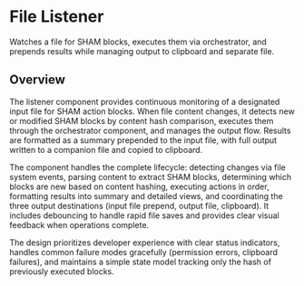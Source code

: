 # File Listener

Watches a file for SHAM blocks, executes them via orchestrator, and prepends results while managing output to clipboard and separate file.

## Overview

The listener component provides continuous monitoring of a designated input file for SHAM action blocks. When file content changes, it detects new or modified SHAM blocks by content hash comparison, executes them through the orchestrator component, and manages the output flow. Results are formatted as a summary prepended to the input file, with full output written to a companion file and copied to clipboard.

The component handles the complete lifecycle: detecting changes via file system events, parsing content to extract SHAM blocks, determining which blocks are new based on content hashing, executing actions in order, formatting results into summary and detailed views, and coordinating the three output destinations (input file prepend, output file, clipboard). It includes debouncing to handle rapid file saves and provides clear visual feedback when operations complete.

The design prioritizes developer experience with clear status indicators, handles common failure modes gracefully (permission errors, clipboard failures), and maintains a simple state model tracking only the hash of previously executed blocks.